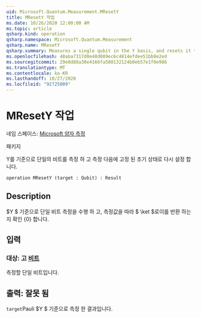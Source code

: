 ```yaml
---
uid: Microsoft.Quantum.Measurement.MResetY
title: MResetY 작업
ms.date: 10/26/2020 12:00:00 AM
ms.topic: article
qsharp.kind: operation
qsharp.namespace: Microsoft.Quantum.Measurement
qsharp.name: MResetY
qsharp.summary: Measures a single qubit in the Y basis, and resets it to a fixed initial state following the measurement.
ms.openlocfilehash: 48aba7317d0e48d089ec6c4814efdee51bb8e2ed
ms.sourcegitcommit: 29e0d88a30e4166fa580132124b0eb57e1f0e986
ms.translationtype: MT
ms.contentlocale: ko-KR
ms.lasthandoff: 10/27/2020
ms.locfileid: "92725009"
---
```

# <a name="mresety-operation"></a>MResetY 작업

네임 스페이스: [Microsoft 양자 측정](xref:Microsoft.Quantum.Measurement)

패키지 [](https://nuget.org/packages/)


Y를 기준으로 단일의 비트를 측정 하 고 측정 다음에 고정 된 초기 상태로 다시 설정 합니다.

```qsharp
operation MResetY (target : Qubit) : Result
```


## <a name="description"></a>Description

$Y $ 기준으로 단일 비트 측정을 수행 하 고, 측정값을 따라 $ \ket $로이를 반환 하는지 확인 {0} 합니다.

## <a name="input"></a>입력

### <a name="target--qubit"></a>대상: 고 [비트](xref:microsoft.quantum.lang-ref.qubit)

측정할 단일 비트입니다.



## <a name="output--__invalidresult__"></a>출력: __잘못 <Result> 됨__

`target`Pauli $Y $ 기준으로 측정 한 결과입니다.